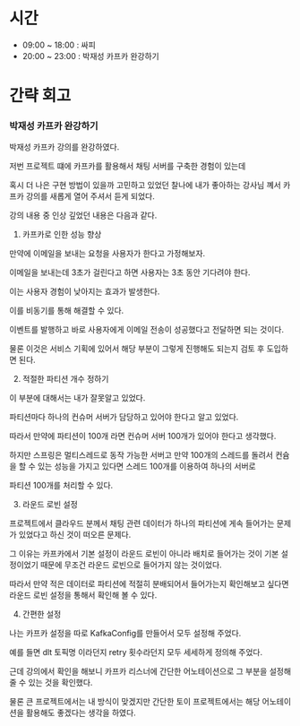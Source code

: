 # 시간
- 09:00 ~ 18:00 : 싸피
- 20:00 ~ 23:00 : 박재성 카프카 완강하기

# 간략 회고

### 박재성 카프카 완강하기

박재성 카프카 강의를 완강하였다.

저번 프로젝트 떄에 카프카를 활용해서 채팅 서버를 구축한 경험이 있는데

혹시 더 나은 구현 방법이 있을까 고민하고 있었던 찰나에 내가 좋아하는 강사님 꼐서 카프카 강의를 새롭게 열어 주셔서 듣게 되었다.

강의 내용 중 인상 깊었던 내용은 다음과 같다.

1. 카프카로 인한 성능 향상

만약에 이메일을 보내는 요청을 사용자가 한다고 가정해보자.

이메일을 보내는데 3초가 걸린다고 하면 사용자는 3초 동안 기다려야 한다.

이는 사용자 경험이 낮아지는 효과가 발생한다.

이를 비동기를 통해 해결할 수 있다.

이벤트를 발행하고 바로 사용자에게 이메일 전송이 성공했다고 전달하면 되는 것이다.

물론 이것은 서비스 기획에 있어서 해당 부분이 그렇게 진행해도 되는지 검토 후 도입하면 된다.

2. 적절한 파티션 개수 정하기

이 부분에 대해서는 내가 잘못알고 있었다.

파티션마다 하나의 컨슈머 서버가 담당하고 있어야 한다고 알고 있었다.

따라서 만약에 파티션이 100개 라면 컨슈머 서버 100개가 있어야 한다고 생각했다.

하지만 스프링은 멀티스레드로 동작 가능한 서버고 만약 100개의 스레드를 돌려서 컨슘을 할 수 있는 성능을 가지고 있다면 스레드 100개를 이용하여 하나의 서버로

파티션 100개를 처리할 수 있다.

3. 라운드 로빈 설정

프로젝트에서 클라우드 분께서 채팅 관련 데이터가 하나의 파티션에 게속 들어가는 문제가 있었다고 하신 것이 떠오른 문제다.

그 이유는 카프카에서 기본 설정이 라운드 로빈이 아니라 배치로 들어가는 것이 기본 설정이었기 때문에 무조건 라운드 로빈으로 들어가지 않는 것이었다.

따라서 만약 적은 데이터로 파티션에 적절히 분배되어서 들어가는지 확인해보고 싶다면 라운드 로빈 설정을 통해서 확인해 볼 수 있다.

4. 간편한 설정

나는 카프카 설정을 따로 KafkaConfig를 만들어서 모두 설정해 주었다.

예를 들면 dlt 토픽명 이라던지 retry 횟수라던지 모두 세세하게 정의해 주었다.

근데 강의에서 확인을 해보니 카프카 리스너에 간단한 어노테이션으로 그 부분을 설정해 줄 수 있는 것을 확인했다.

물론 큰 프로젝트에서는 내 방식이 맞겠지만 간단한 토이 프로젝트에서는 해당 어노테이션을 활용해도 좋겠다는 생각을 하였다.

